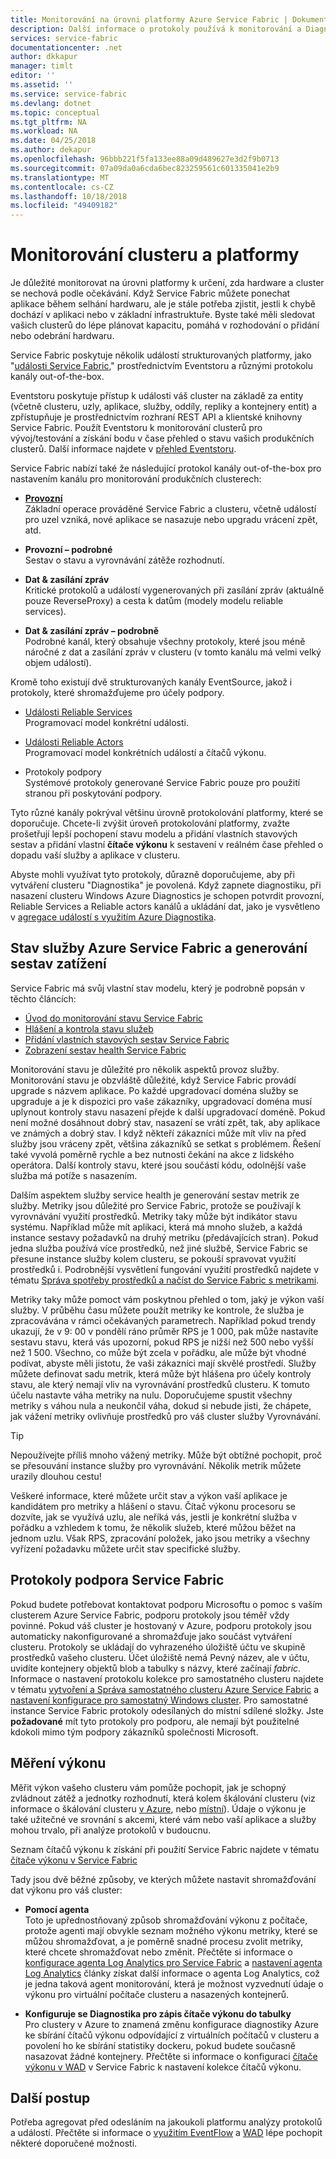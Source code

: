 ```yaml
---
title: Monitorování na úrovni platformy Azure Service Fabric | Dokumentace Microsoftu
description: Další informace o protokoly používá k monitorování a Diagnostika clustery Azure Service Fabric a událostí na úrovni platformy.
services: service-fabric
documentationcenter: .net
author: dkkapur
manager: timlt
editor: ''
ms.assetid: ''
ms.service: service-fabric
ms.devlang: dotnet
ms.topic: conceptual
ms.tgt_pltfrm: NA
ms.workload: NA
ms.date: 04/25/2018
ms.author: dekapur
ms.openlocfilehash: 96bbb221f5fa133ee88a09d489627e3d2f9b0713
ms.sourcegitcommit: 07a09da0a6cda6bec823259561c601335041e2b9
ms.translationtype: MT
ms.contentlocale: cs-CZ
ms.lasthandoff: 10/18/2018
ms.locfileid: "49409182"
---
```

# <a name="monitoring-the-cluster-and-platform"></a>Monitorování clusteru a platformy

Je důležité monitorovat na úrovni platformy k určení, zda hardware a cluster se nechová podle očekávání. Když Service Fabric můžete ponechat aplikace během selhání hardwaru, ale je stále potřeba zjistit, jestli k chybě dochází v aplikaci nebo v základní infrastruktuře. Byste také měli sledovat vašich clusterů do lépe plánovat kapacitu, pomáhá v rozhodování o přidání nebo odebrání hardwaru.

Service Fabric poskytuje několik událostí strukturovaných platformy, jako "[události Service Fabric](service-fabric-diagnostics-events.md)," prostřednictvím Eventstoru a různými protokolu kanály out-of-the-box. 

Eventstoru poskytuje přístup k události váš cluster na základě za entity (včetně clusteru, uzly, aplikace, služby, oddíly, repliky a kontejnery entit) a zpřístupňuje je prostřednictvím rozhraní REST API a klientské knihovny Service Fabric. Použít Eventstoru k monitorování clusterů pro vývoj/testování a získání bodu v čase přehled o stavu vašich produkčních clusterů. Další informace najdete v [přehled Eventstoru](service-fabric-diagnostics-eventstore.md).

Service Fabric nabízí také že následující protokol kanály out-of-the-box pro nastavením kanálu pro monitorování produkčních clusterech:

* [**Provozní**](service-fabric-diagnostics-event-generation-operational.md)  
Základní operace prováděné Service Fabric a clusteru, včetně událostí pro uzel vzniká, nové aplikace se nasazuje nebo upgradu vrácení zpět, atd.

* **Provozní – podrobné**  
Sestav o stavu a vyrovnávání zátěže rozhodnutí.

* **Dat & zasílání zpráv**  
Kritické protokolů a událostí vygenerovaných při zasílání zpráv (aktuálně pouze ReverseProxy) a cesta k datům (modely modelu reliable services).

* **Dat & zasílání zpráv – podrobně**  
Podrobné kanál, který obsahuje všechny protokoly, které jsou méně náročné z dat a zasílání zpráv v clusteru (v tomto kanálu má velmi velký objem událostí).

Kromě toho existují dvě strukturovaných kanály EventSource, jakož i protokoly, které shromažďujeme pro účely podpory.

* [Události Reliable Services](service-fabric-reliable-services-diagnostics.md)  
Programovací model konkrétní události.

* [Události Reliable Actors](service-fabric-reliable-actors-diagnostics.md)  
Programovací model konkrétních událostí a čítačů výkonu.

* Protokoly podpory  
Systémové protokoly generované Service Fabric pouze pro použití stranou při poskytování podpory.

Tyto různé kanály pokrýval většinu úrovně protokolování platformy, které se doporučuje. Chcete-li zvýšit úroveň protokolování platformy, zvažte prošetřují lepší pochopení stavu modelu a přidání vlastních stavových sestav a přidání vlastní **čítače výkonu** k sestavení v reálném čase přehled o dopadu vaší služby a aplikace v clusteru.

Abyste mohli využívat tyto protokoly, důrazně doporučujeme, aby při vytváření clusteru "Diagnostika" je povolená. Když zapnete diagnostiku, při nasazení clusteru Windows Azure Diagnostics je schopen potvrdit provozní, Reliable Services a Reliable actors kanálů a ukládání dat, jako je vysvětleno v [agregace událostí s využitím Azure Diagnostika](service-fabric-diagnostics-event-aggregation-wad.md).

## <a name="azure-service-fabric-health-and-load-reporting"></a>Stav služby Azure Service Fabric a generování sestav zatížení

Service Fabric má svůj vlastní stav modelu, který je podrobně popsán v těchto článcích:

- [Úvod do monitorování stavu Service Fabric](service-fabric-health-introduction.md)
- [Hlášení a kontrola stavu služeb](service-fabric-diagnostics-how-to-report-and-check-service-health.md)
- [Přidání vlastních stavových sestav Service Fabric](service-fabric-report-health.md)
- [Zobrazení sestav health Service Fabric](service-fabric-view-entities-aggregated-health.md)

Monitorování stavu je důležité pro několik aspektů provoz služby. Monitorování stavu je obzvláště důležité, když Service Fabric provádí upgrade s názvem aplikace. Po každé upgradovací doména služby se upgraduje a je k dispozici pro vaše zákazníky, upgradovací doména musí uplynout kontroly stavu nasazení přejde k další upgradovací doméně. Pokud není možné dosáhnout dobrý stav, nasazení se vrátí zpět, tak, aby aplikace ve známých a dobrý stav. I když někteří zákazníci může mít vliv na před služby jsou vráceny zpět, většina zákazníků se setkat s problémem. Řešení také vyvolá poměrně rychle a bez nutnosti čekání na akce z lidského operátora. Další kontroly stavu, které jsou součástí kódu, odolnější vaše služba má potíže s nasazením.

Dalším aspektem služby service health je generování sestav metrik ze služby. Metriky jsou důležité pro Service Fabric, protože se používají k vyrovnávání využití prostředků. Metriky taky může být indikátor stavu systému. Například může mít aplikaci, která má mnoho služeb, a každá instance sestavy požadavků na druhý metriku (předávajících stran). Pokud jedna služba používá více prostředků, než jiné službě, Service Fabric se přesune instance služby kolem clusteru, se pokouší spravovat využití prostředků i. Podrobnější vysvětlení fungování využití prostředků najdete v tématu [Správa spotřeby prostředků a načíst do Service Fabric s metrikami](service-fabric-cluster-resource-manager-metrics.md).

Metriky taky může pomoct vám poskytnou přehled o tom, jaký je výkon vaší služby. V průběhu času můžete použít metriky ke kontrole, že služba je zpracovávána v rámci očekávaných parametrech. Například pokud trendy ukazují, že v 9: 00 v pondělí ráno průměr RPS je 1 000, pak může nastavíte sestavu stavu, která vás upozorní, pokud RPS je nižší než 500 nebo vyšší než 1 500. Všechno, co může být zcela v pořádku, ale může být vhodné podívat, abyste měli jistotu, že vaši zákazníci mají skvělé prostředí. Služby můžete definovat sadu metrik, která může být hlášena pro účely kontroly stavu, ale který nemají vliv na vyrovnávání prostředků clusteru. K tomuto účelu nastavte váha metriky na nulu. Doporučujeme spustit všechny metriky s váhou nula a neukončil váha, dokud si nebude jisti, že chápete, jak vážení metriky ovlivňuje prostředků pro váš cluster služby Vyrovnávání.

> [!TIP]
> Nepoužívejte příliš mnoho vážený metriky. Může být obtížné pochopit, proč se přesouvání instance služby pro vyrovnávání. Několik metrik můžete urazily dlouhou cestu!

Veškeré informace, které můžete určit stav a výkon vaší aplikace je kandidátem pro metriky a hlášení o stavu. Čítač výkonu procesoru se dozvíte, jak se využívá uzlu, ale neříká vás, jestli je konkrétní služba v pořádku a vzhledem k tomu, že několik služeb, které můžou běžet na jednom uzlu. Však RPS, zpracování položek, jako jsou metriky a všechny vyřízení požadavku můžete určit stav specifické služby.

## <a name="service-fabric-support-logs"></a>Protokoly podpora Service Fabric

Pokud budete potřebovat kontaktovat podporu Microsoftu o pomoc s vaším clusterem Azure Service Fabric, podporu protokoly jsou téměř vždy povinné. Pokud váš cluster je hostovaný v Azure, podporu protokoly jsou automaticky nakonfigurované a shromažďuje jako součást vytváření clusteru. Protokoly se ukládají do vyhrazeného úložiště účtu ve skupině prostředků vašeho clusteru. Účet úložiště nemá Pevný název, ale v účtu, uvidíte kontejnery objektů blob a tabulky s názvy, které začínají *fabric*. Informace o nastavení protokolu kolekce pro samostatného clusteru najdete v tématu [vytvoření a Správa samostatného clusteru Azure Service Fabric](service-fabric-cluster-creation-for-windows-server.md) a [nastavení konfigurace pro samostatný Windows cluster](service-fabric-cluster-manifest.md). Pro samostatné instance Service Fabric protokoly odesílaných do místní sdílené složky. Jste **požadované** mít tyto protokoly pro podporu, ale nemají být použitelné kdokoli mimo tým podpory zákazníků společnosti Microsoft.

## <a name="measuring-performance"></a>Měření výkonu

Měřit výkon vašeho clusteru vám pomůže pochopit, jak je schopný zvládnout zátěž a jednotky rozhodnutí, která kolem škálování clusteru (viz informace o škálování clusteru [v Azure](service-fabric-cluster-scale-up-down.md), nebo [místní](service-fabric-cluster-windows-server-add-remove-nodes.md)). Údaje o výkonu je také užitečné ve srovnání s akcemi, které vám nebo vaší aplikace a služby mohou trvalo, při analýze protokolů v budoucnu. 

Seznam čítačů výkonu k získání při použití Service Fabric najdete v tématu [čítače výkonu v Service Fabric](service-fabric-diagnostics-event-generation-perf.md)

Tady jsou dvě běžné způsoby, ve kterých můžete nastavit shromažďování dat výkonu pro váš cluster:

* **Pomocí agenta**  
Toto je upřednostňovaný způsob shromažďování výkonu z počítače, protože agenti mají obvykle seznam možného výkonu metriky, které se můžou shromažďovat, a je poměrně snadné procesu zvolit metriky, které chcete shromažďovat nebo změnit. Přečtěte si informace o [konfigurace agenta Log Analytics pro Service Fabric](service-fabric-diagnostics-event-analysis-oms.md) a [nastavení agenta Log Analytics](../log-analytics/log-analytics-windows-agent.md) články získat další informace o agenta Log Analytics, což je jedna taková agent monitorování, která je možnost vyzvednutí údaje o výkonu pro virtuální počítače clusteru a nasazených kontejnerů.

* **Konfiguruje se Diagnostika pro zápis čítače výkonu do tabulky**  
Pro clustery v Azure to znamená změnu konfigurace diagnostiky Azure ke sbírání čítačů výkonu odpovídající z virtuálních počítačů v clusteru a povolení ho ke sbírání statistiky dockeru, pokud budete současně nasazovat žádné kontejnery. Přečtěte si informace o konfiguraci [čítače výkonu v WAD](service-fabric-diagnostics-event-aggregation-wad.md) v Service Fabric k nastavení kolekce čítačů výkonu.

## <a name="next-steps"></a>Další postup

Potřeba agregovat před odesláním na jakoukoli platformu analýzy protokolů a událostí. Přečtěte si informace o [využitím EventFlow](service-fabric-diagnostics-event-aggregation-eventflow.md) a [WAD](service-fabric-diagnostics-event-aggregation-wad.md) lépe pochopit některé doporučené možnosti.
